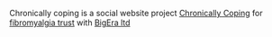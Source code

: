 Chronically coping is a social website project <a href="http://sleepy-plateau-3790.herokuapp.com/">Chronically Coping</a> for <a href="http://fibrotrust.org">fibromyalgia trust</a> with <a href="http://bigera.co.uk">BigEra ltd </a>